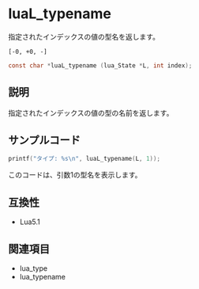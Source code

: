 # luaL_typename

指定されたインデックスの値の型名を返します。

`[-0, +0, -]`

```c
const char *luaL_typename (lua_State *L, int index);
```

## 説明

指定されたインデックスの値の型の名前を返します。

## サンプルコード

```c
printf("タイプ: %s\n", luaL_typename(L, 1));
```

このコードは、引数1の型名を表示します。

## 互換性

- Lua5.1

## 関連項目

- lua_type
- lua_typename